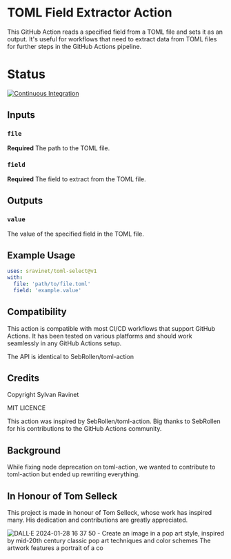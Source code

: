 # TOML Field Extractor Action

This GitHub Action reads a specified field from a TOML file and sets it as an
output. It's useful for workflows that need to extract data from TOML files for
further steps in the GitHub Actions pipeline.

# Status
[![Continuous Integration](https://github.com/sravinet/toml-select/actions/workflows/ci.yml/badge.svg)](https://github.com/sravinet/toml-select/actions/workflows/ci.yml)


## Inputs

### `file`

**Required** The path to the TOML file.

### `field`

**Required** The field to extract from the TOML file.

## Outputs

### `value`

The value of the specified field in the TOML file.

## Example Usage

```yml
uses: sravinet/toml-select@v1
with:
  file: 'path/to/file.toml'
  field: 'example.value'
```

## Compatibility

This action is compatible with most CI/CD workflows that support GitHub
Actions. It has been tested on various platforms and should work seamlessly
in any GitHub Actions setup.

The API is identical to SebRollen/toml-action

## Credits

Copyright Sylvan Ravinet

MIT LICENCE

This action was inspired by SebRollen/toml-action. Big thanks to SebRollen
for his contributions to the GitHub Actions community.

## Background

While fixing node deprecation on toml-action, we wanted to contribute to
toml-action but ended up rewriting everything.

## In Honour of Tom Selleck

This project is made in honour of Tom Selleck, whose work has inspired many.
His dedication and contributions are greatly appreciated.

![DALL·E 2024-01-28 16 37 50 - Create an image in a pop art style, inspired by mid-20th century classic pop art techniques and color schemes  The artwork features a portrait of a co](https://github.com/sravinet/toml-select/assets/1691996/bd2c1cd6-1d49-4cee-a312-4b5fc511c98f)


